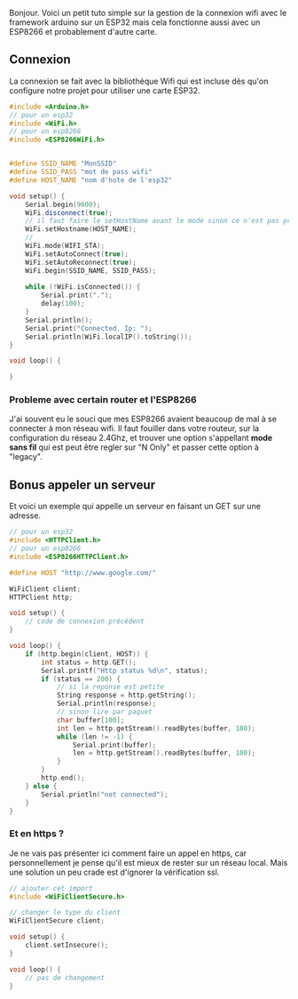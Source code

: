 Bonjour.
Voici un petit tuto simple sur la gestion de la connexion wifi avec le framework arduino sur un ESP32 mais cela fonctionne aussi avec un ESP8266 et probablement d'autre carte. 

## Connexion

La connexion se fait avec la bibliothèque Wifi qui est incluse dès qu'on configure notre projet pour utiliser une carte ESP32. 

~~~cpp
#include <Arduino.h>
// pour un esp32
#include <WiFi.h> 
// pour un esp8266
#include <ESP8266WiFi.h>


#define SSID_NAME "MonSSID"
#define SSID_PASS "mot de pass wifi"
#define HOST_NAME "nom d'hote de l'esp32"

void setup() {
	Serial.begin(9600);
	WiFi.disconnect(true);
	// il faut faire le setHostName avant le mode sinon ce n'est pas pris en compte. 
	WiFi.setHostname(HOST_NAME);
	// 
	WiFi.mode(WIFI_STA);
	WiFi.setAutoConnect(true);
	WiFi.setAutoReconnect(true);
	WiFi.begin(SSID_NAME, SSID_PASS);
	
	while (!WiFi.isConnected()) {
		Serial.print(".");
		delay(100);
	}
	Serial.println();
	Serial.print("Connected. Ip: ");
	Serial.println(WiFi.localIP().toString());
}

void loop() {

}
~~~

### Probleme avec certain router et l'ESP8266

J'ai souvent eu le souci que mes ESP8266 avaient beaucoup de mal à se connecter à mon réseau wifi. 
Il faut fouiller dans votre routeur, sur la configuration du réseau 2.4Ghz, et trouver une option s'appellant **mode sans fil** qui est peut être regler sur "N Only" et passer cette option à "legacy".

## Bonus appeler un serveur

Et voici un exemple qui appelle un serveur en faisant un GET sur une adresse.

~~~cpp
// pour un esp32
#include <HTTPClient.h>
// pour un esp8266
#include <ESP8266HTTPClient.h>

#define HOST "http://www.google.com/" 

WiFiClient client;
HTTPClient http;

void setup() {
	// code de connexion précédent
}

void loop() {
	if (http.begin(client, HOST)) {
		int status = http.GET();
		Serial.printf("Http status %d\n", status);
		if (status == 200) {
			// si la reponse est petite
			String response = http.getString();
			Serial.println(response);
			// sinon lire par paquet 
			char buffer[100];
			int len = http.getStream().readBytes(buffer, 100);
			while (len != -1) {
				Serial.print(buffer);
				len = http.getStream().readBytes(buffer, 100);
			}
		}
		http.end();
	} else {
		Serial.println("not connected");
	}
}
~~~

### Et en https ? 

Je ne vais pas présenter ici comment faire un appel en https, car personnellement je pense qu'il est mieux de rester sur un réseau local. 
Mais une solution un peu crade est d'ignorer la vérification ssl.

~~~cpp
// ajouter cet import
#include <WiFiClientSecure.h>

// changer le type du client
WiFiClientSecure client;

void setup() {
	client.setInsecure();
}

void loop() {
	// pas de changement
}
~~~


